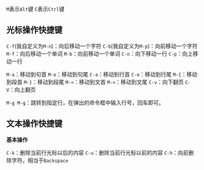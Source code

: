 

`M`表示`Alt`键
`C`表示`Ctrl`键

## 光标操作快捷键


`C-f`(我自定义为`M-n`)：向后移动一个字符
`C-b`(我自定义为`M-p`)：向前移动一个字符
`M-f`：向后移动一个单词
`M-b`：向前移动一个单词
`C-n`：向下移动一行
`C-p`：向上移动一行



`M-a`：移动到句首
`M-e`：移动到句尾
`C-a`：移动到行首
`C-e`：移动到行尾
`M-{`：移动到段首
`M-}`：移动到段尾
`M-<`：移动到文首
`M-<`：移动到文尾
`C-v`：向下翻页
`C-V`：向上翻页




`M-g M-g`：跳转到指定行，在弹出的命令框中输入行号，回车即可。


## 文本操作快捷键

**基本操作**


`C-k`：删除当前行光标以后的内容
`C-u`：删除当前行光标以前的内容
`C-h`：向前删除字符，相当于`Backspace`

